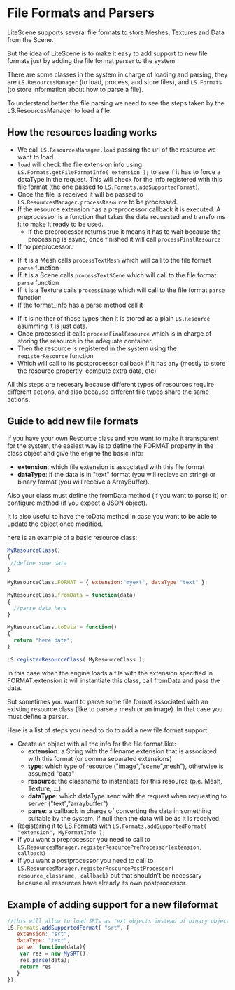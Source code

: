 # File Formats and Parsers #

LiteScene supports several file formats to store Meshes, Textures and Data from the Scene.

But the idea of LiteScene is to make it easy to add support to new file formats just by adding the file format parser to the system.

There are some classes in the system in charge of loading and parsing, they are ```LS.ResourcesManager``` (to load, process, and store files), and ```LS.Formats``` (to store information about how to parse a file).

To understand better the file parsing we need to see the steps taken by the LS.ResourcesManager to load a file.

## How the resources loading works ##

- We call ```LS.ResourcesManager.load``` passing the url of the resource we want to load.
- ```load``` will check the file extension info using ```LS.Formats.getFileFormatInfo( extension );``` to see if it has to force a dataType in the request. This will check for the info registered with this file format (the one passed to ```LS.Formats.addSupportedFormat```).
- Once the file is received it will be passed to ```LS.ResourcesManager.processResource``` to be processed.
- If the resource extension has a preprocessor callback it is executed. A preprocessor is a function that takes the data requested and transforms it to make it ready to be used.
  * If the preprocessor returns true it means it has to wait because the processing is async, once finished it will call ```processFinalResource```
- If no preprocessor:
 * If it is a Mesh calls ```processTextMesh``` which will call to the file format ```parse``` function
 * If it is a Scene calls ```processTextSCene```  which will call to the file format ```parse``` function
 * If it is a Texture calls ```processImage```  which will call to the file format ```parse``` function
 * If the format_info has a parse method call it
- If it is neither of those types then it is stored as a plain ```LS.Resource``` asumming it is just data.
- Once processed it calls ```processFinalResource``` which is in charge of storing the resource in the adequate container.
- Then the resource is registered in the system using the ```registerResource``` function
- Which will call to its postprocessor callback if it has any (mostly to store the resource propertly, compute extra data, etc)

All this steps are necesary because different types of resources require different actions, and also because different file types share  the same actions.

## Guide to add new file formats ##

If you have your own Resource class and you want to make it transparent for the system, the easiest way is to define the FORMAT property in the class object and give the engine the basic info:

- **extension**: which file extension is associated with this file format
- **dataType**: if the data is in "text" format (you will recieve an string) or binary format (you will receive a ArrayBuffer).

Also your class must define the fromData method (if you want to parse it) or configure method (if you expect a JSON object).

It is also useful to have the toData method in case you want to be able to update the object once modified.

here is an example of a basic resource class:

```js
MyResourceClass()
{
 //define some data
}

MyResourceClass.FORMAT = { extension:"myext", dataType:"text" };

MyResourceClass.fromData = function(data)
{
  //parse data here
}

MyResourceClass.toData = function()
{
  return "here data";
}

LS.registerResourceClass( MyResourceClass );
```

In this case when the engine loads a file with the extension specified in FORMAT.extension it will instantiate this class, call fromData and pass the data.

But sometimes you want to parse some file format associated with an existing resource class (like to parse a mesh or an image). In that case you must define a parser.

Here is a list of steps you need to do to add a new file format support:

- Create an object with all the info for the file format like:
  * **extension**: a String with the filename extension that is associated with this format (or comma separated extensions)
  * **type**: which type of resource ("image","scene",mesh"), otherwise is assumed "data"
  * **resource**: the classname to instantiate for this resource (p.e. Mesh, Texture, ...)
  * **dataType**: which dataType send with the request when requesting to server ("text","arraybuffer")
  * **parse**: a callback in charge of converting the data in something suitable by the system. If null then the data will be as it is received.
- Registering it to LS.Formats with ```LS.Formats.addSupportedFormat( "extension", MyFormatInfo );```
- If you want a preprocessor you need to call to ```LS.ResourcesManager.registerResourcePreProcessor(extension, callback)```
- If you want a postprocessor you need to call to ```LS.ResourcesManager.registerResourcePostProcessor( resource_classname, callback)``` but that shouldn't be necessary because all resources have already its own postprocessor.

## Example of adding support for a new fileformat

```js
//this will allow to load SRTs as text objects instead of binary objects
LS.Formats.addSupportedFormat( "srt", {
   extension: "srt",
   dataType: "text",
   parse: function(data){
    var res = new MySRT();
    res.parse(data);
    return res
   }
});
```

